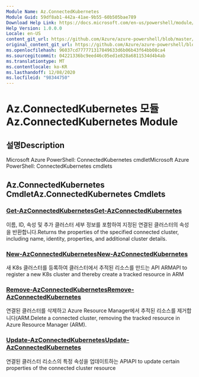 ```yaml
---
Module Name: Az.ConnectedKubernetes
Module Guid: 59df8ab1-442a-41ae-9b55-60b505bae789
Download Help Link: https://docs.microsoft.com/en-us/powershell/module/az.connectedkubernetes
Help Version: 1.0.0.0
Locale: en-US
content_git_url: https://github.com/Azure/azure-powershell/blob/master/src/ConnectedKubernetes/help/Az.ConnectedKubernetes.md
original_content_git_url: https://github.com/Azure/azure-powershell/blob/master/src/ConnectedKubernetes/help/Az.ConnectedKubernetes.md
ms.openlocfilehash: 96037cd777771317849633d6b06b43f64bb08ca4
ms.sourcegitcommit: 04221336bc9eed46c05ed1e828a6811534d4b4ab
ms.translationtype: MT
ms.contentlocale: ko-KR
ms.lasthandoff: 12/08/2020
ms.locfileid: "98344750"
---
```

# <span data-ttu-id="175b9-101">Az.ConnectedKubernetes 모듈</span><span class="sxs-lookup"><span data-stu-id="175b9-101">Az.ConnectedKubernetes Module</span></span>
## <span data-ttu-id="175b9-102">설명</span><span class="sxs-lookup"><span data-stu-id="175b9-102">Description</span></span>
<span data-ttu-id="175b9-103">Microsoft Azure PowerShell: ConnectedKubernetes cmdlet</span><span class="sxs-lookup"><span data-stu-id="175b9-103">Microsoft Azure PowerShell: ConnectedKubernetes cmdlets</span></span>

## <span data-ttu-id="175b9-104">Az.ConnectedKubernetes Cmdlet</span><span class="sxs-lookup"><span data-stu-id="175b9-104">Az.ConnectedKubernetes Cmdlets</span></span>
### [<span data-ttu-id="175b9-105">Get-AzConnectedKubernetes</span><span class="sxs-lookup"><span data-stu-id="175b9-105">Get-AzConnectedKubernetes</span></span>](Get-AzConnectedKubernetes.md)
<span data-ttu-id="175b9-106">이름, ID, 속성 및 추가 클러스터 세부 정보를 포함하여 지정된 연결된 클러스터의 속성을 반환합니다.</span><span class="sxs-lookup"><span data-stu-id="175b9-106">Returns the properties of the specified connected cluster, including name, identity, properties, and additional cluster details.</span></span>

### [<span data-ttu-id="175b9-107">New-AzConnectedKubernetes</span><span class="sxs-lookup"><span data-stu-id="175b9-107">New-AzConnectedKubernetes</span></span>](New-AzConnectedKubernetes.md)
<span data-ttu-id="175b9-108">새 K8s 클러스터를 등록하여 클러스터에서 추적된 리소스를 만드는 API ARM</span><span class="sxs-lookup"><span data-stu-id="175b9-108">API to register a new K8s cluster and thereby create a tracked resource in ARM</span></span>

### [<span data-ttu-id="175b9-109">Remove-AzConnectedKubernetes</span><span class="sxs-lookup"><span data-stu-id="175b9-109">Remove-AzConnectedKubernetes</span></span>](Remove-AzConnectedKubernetes.md)
<span data-ttu-id="175b9-110">연결된 클러스터를 삭제하고 Azure Resource Manager에서 추적된 리소스를 제거합니다(ARM.</span><span class="sxs-lookup"><span data-stu-id="175b9-110">Delete a connected cluster, removing the tracked resource in Azure Resource Manager (ARM).</span></span>

### [<span data-ttu-id="175b9-111">Update-AzConnectedKubernetes</span><span class="sxs-lookup"><span data-stu-id="175b9-111">Update-AzConnectedKubernetes</span></span>](Update-AzConnectedKubernetes.md)
<span data-ttu-id="175b9-112">연결된 클러스터 리소스의 특정 속성을 업데이트하는 API</span><span class="sxs-lookup"><span data-stu-id="175b9-112">API to update certain properties of the connected cluster resource</span></span>

